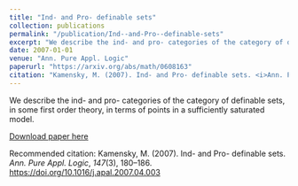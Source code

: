 ```yaml
---
title: "Ind- and Pro- definable sets"
collection: publications
permalink: "/publication/Ind--and-Pro--definable-sets"
excerpt: "We describe the ind- and pro- categories of the category of definable sets, in some first order theory, in terms of points in a sufficiently saturated model."
date: 2007-01-01
venue: "Ann. Pure Appl. Logic"
paperurl: "https://arxiv.org/abs/math/0608163"
citation: "Kamensky, M. (2007). Ind- and Pro- definable sets. <i>Ann. Pure Appl. Logic</i>, <i>147</i>(3), 180–186. https://doi.org/10.1016/j.apal.2007.04.003"
---
```

We describe the ind- and pro- categories of the category of definable sets, in some first order theory, in terms of points in a sufficiently saturated model.

[Download paper here](https://arxiv.org/abs/math/0608163)

Recommended citation: Kamensky, M. (2007). Ind- and Pro- definable sets. <i>Ann. Pure Appl. Logic</i>, <i>147</i>(3), 180–186. https://doi.org/10.1016/j.apal.2007.04.003


